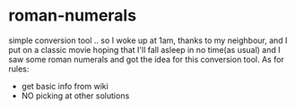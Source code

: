 # roman-numerals
simple conversion tool
.. so I woke up at 1am, thanks to my neighbour, and I put on a classic movie hoping that I'll fall asleep in no time(as usual) and I saw some roman numerals and got the idea for this conversion tool. 
As for rules:
- get basic info from wiki
- NO picking at other solutions

 
